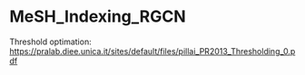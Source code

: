 # MeSH_Indexing_RGCN

Threshold optimation: https://pralab.diee.unica.it/sites/default/files/pillai_PR2013_Thresholding_0.pdf
